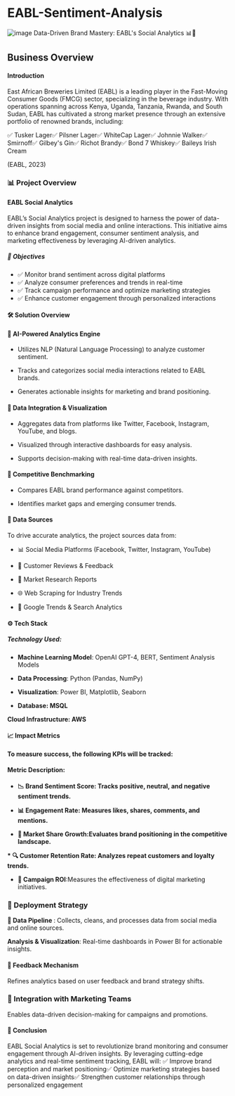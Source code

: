 # EABL-Sentiment-Analysis

![image](https://github.com/user-attachments/assets/5a5a9a5e-c2b3-4e27-9ef0-cdd9b9297e6f)
Data-Driven Brand Mastery: EABL's Social Analytics 📊🍻



## Business Overview

#### Introduction

East African Breweries Limited (EABL) is a leading player in the Fast-Moving Consumer Goods (FMCG) sector, specializing in the beverage industry. With operations spanning across Kenya, Uganda, Tanzania, Rwanda, and South Sudan, EABL has cultivated a strong market presence through an extensive portfolio of renowned brands, including:

✅ Tusker Lager✅ Pilsner Lager✅ WhiteCap Lager✅ Johnnie Walker✅ Smirnoff✅ Gilbey's Gin✅ Richot Brandy✅ Bond 7 Whiskey✅ Baileys Irish Cream

(EABL, 2023)

### 📊 Project Overview

#### EABL Social Analytics

EABL’s Social Analytics project is designed to harness the power of data-driven insights from social media and online interactions. This initiative aims to enhance brand engagement, consumer sentiment analysis, and marketing effectiveness by leveraging AI-driven analytics.

##### 🚀 Objectives


* ✅ Monitor brand sentiment across digital platforms
* ✅ Analyze consumer preferences and trends in real-time
* ✅ Track campaign performance and optimize marketing strategies
* ✅ Enhance customer engagement through personalized interactions

#### 🛠️ Solution Overview

#### 🔹 AI-Powered Analytics Engine

* Utilizes NLP (Natural Language Processing) to analyze customer sentiment.

* Tracks and categorizes social media interactions related to EABL brands.

* Generates actionable insights for marketing and brand positioning.

#### 🔹 Data Integration & Visualization

* Aggregates data from platforms like Twitter, Facebook, Instagram, YouTube, and blogs.

* Visualized through interactive dashboards for easy analysis.

* Supports decision-making with real-time data-driven insights.

#### 🔹 Competitive Benchmarking

* Compares EABL brand performance against competitors.

* Identifies market gaps and emerging consumer trends.

#### 📂 Data Sources

To drive accurate analytics, the project sources data from:

* 📊 Social Media Platforms (Facebook, Twitter, Instagram, YouTube)

* 📝 Customer Reviews & Feedback

* 📑 Market Research Reports

* 🌐 Web Scraping for Industry Trends

* 📡 Google Trends & Search Analytics

#### ⚙️ Tech Stack
##### Technology Used:

* <b>Machine Learning Model</b>: OpenAI GPT-4, BERT, Sentiment Analysis Models

* <b>Data Processing</b>: Python (Pandas, NumPy)
* <b>Visualization</b>: Power BI, Matplotlib, Seaborn
* <b>Database<b/>: MSQL

Cloud Infrastructure: AWS
#### 📈 Impact Metrics

To measure success, the following KPIs will be tracked:

#### Metric Description:

* <b>📉 Brand Sentiment Score</b>: Tracks positive, neutral, and negative sentiment trends.

*  <b>📊 Engagement Rate</b>: Measures likes, shares, comments, and mentions.

* <b>🚀 Market Share Growth</b>:Evaluates brand positioning in the competitive landscape.

*<b> 🔍 Customer Retention Rate</b>: Analyzes repeat customers and loyalty trends.

* </b>🎯 Campaign ROI</b>:Measures the effectiveness of digital marketing initiatives.

### 🚀 Deployment Strategy

<b>🔹 Data Pipeline </b>: Collects, cleans, and processes data from social media and online sources.

<b>Analysis & Visualization</b>: Real-time dashboards in Power BI for actionable insights.

#### 🔹 Feedback Mechanism

Refines analytics based on user feedback and brand strategy shifts.

### 🔹 Integration with Marketing Teams

Enables data-driven decision-making for campaigns and promotions.

#### 🎯 Conclusion

EABL Social Analytics is set to revolutionize brand monitoring and consumer engagement through AI-driven insights. By leveraging cutting-edge analytics and real-time sentiment tracking, EABL will:
✅ Improve brand perception and market positioning✅ Optimize marketing strategies based on data-driven insights✅ Strengthen customer relationships through personalized engagement
